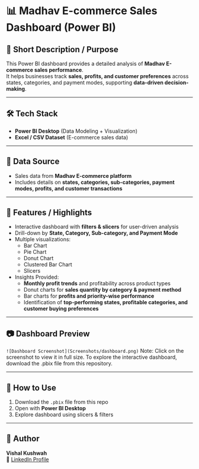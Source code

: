 # 📊 Madhav E-commerce Sales Dashboard (Power BI)

## 📌 Short Description / Purpose
This Power BI dashboard provides a detailed analysis of **Madhav E-commerce sales performance**.  
It helps businesses track **sales, profits, and customer preferences** across states, categories, and payment modes, supporting **data-driven decision-making**.

---

## 🛠️ Tech Stack
- **Power BI Desktop** (Data Modeling + Visualization)  
- **Excel / CSV Dataset** (E-commerce sales data)  

---

## 📂 Data Source
- Sales data from **Madhav E-commerce platform**  
- Includes details on **states, categories, sub-categories, payment modes, profits, and customer transactions**  

---

## 🌟 Features / Highlights
- Interactive dashboard with **filters & slicers** for user-driven analysis  
- Drill-down by **State, Category, Sub-category, and Payment Mode**  
- Multiple visualizations:
  - Bar Chart  
  - Pie Chart  
  - Donut Chart  
  - Clustered Bar Chart  
  - Slicers  
- Insights Provided:
  - **Monthly profit trends** and profitability across product types  
  - Donut charts for **sales quantity by category & payment method**  
  - Bar charts for **profits and priority-wise performance**  
  - Identification of **top-performing states, profitable categories, and customer buying preferences**  

---

## 📷 Dashboard Preview
`![Dashboard Screenshot](Screenshots/dashboard.png)`
Note: Click on the screenshot to view it in full size.
To explore the interactive dashboard, download the .pbix file from this repository.

---

## 🚀 How to Use
1. Download the `.pbix` file from this repo  
2. Open with **Power BI Desktop**  
3. Explore dashboard using slicers & filters  

---

## 👤 Author
**Vishal Kushwah**  
🔗 [LinkedIn Profile](linkedin.com/in/vishalkushwah2105)
